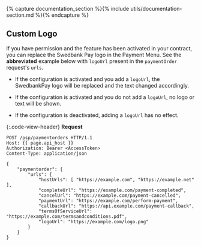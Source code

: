 {% capture documentation_section %}{% include utils/documentation-section.md %}{% endcapture %}

## Custom Logo

If you have permission and the feature has been activated in your contract, you
can replace the Swedbank Pay logo in the Payment Menu. See the **abbreviated**
example below with `logoUrl` present in the `paymentOrder` request's `urls`.

*   If the configuration is activated and you add a `logoUrl`, the SwedbankPay
    logo will be replaced and the text changed accordingly.

*   If the configuration is activated and you do not add a `logoUrl`, no logo or
    text will be shown.

*   If the configuration is deactivated, adding a `logoUrl` has no effect.

{:.code-view-header}
**Request**

```http
POST /psp/paymentorders HTTP/1.1
Host: {{ page.api_host }}
Authorization: Bearer <AccessToken>
Content-Type: application/json

{
    "paymentorder": {
        "urls": {
            "hostUrls": [ "https://example.com", "https://example.net" ],
            "completeUrl": "https://example.com/payment-completed",
            "cancelUrl": "https://example.com/payment-cancelled",
            "paymentUrl": "https://example.com/perform-payment",
            "callbackUrl": "https://api.example.com/payment-callback",
            "termsOfServiceUrl": "https://example.com/termsandconditions.pdf",
            "logoUrl": "https://example.com/logo.png"
        }
    }
}
```
